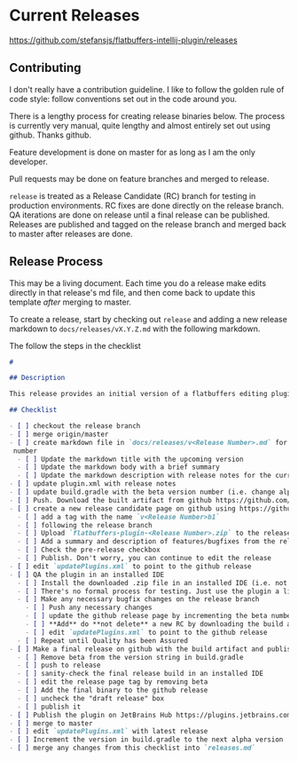 # Current Releases

https://github.com/stefansjs/flatbuffers-intellij-plugin/releases

## Contributing

I don't really have a contribution guideline. I like to follow the golden rule of code style: follow conventions set out
in the code around you.

There is a lengthy process for creating release binaries below. The process is currently very manual, quite lengthy and 
almost entirely set out using github. Thanks github.


Feature development is done on master for as long as I am the only developer.
 
Pull requests may be done on feature branches and merged to release.
 
`release` is treated as a Release Candidate (RC) branch for testing in production environments. RC fixes are done 
directly on the release branch. QA iterations are done on release until a final release can be published. Releases are 
published and tagged on the release branch and merged back to master after releases are done.

## Release Process

This may be a living document. Each time you do a release make edits directly in that release's md file, and then come
back to update this template _after_ merging to master.

To create a release, start by checking out `release` and adding a new release markdown to `docs/releases/vX.Y.Z.md` with
the following markdown.

The follow the steps in the checklist

```markdown
# 

## Description

This release provides an initial version of a flatbuffers editing plugin for IntelliJ

## Checklist

- [ ] checkout the release branch
- [ ] merge origin/master
- [ ] create markdown file in `docs/releases/v<Release Number>.md` for the potential new release with the new version
 number
  - [ ] Update the markdown title with the upcoming version
  - [ ] Update the markdown body with a brief summary
  - [ ] Update the markdown description with release notes for the current release
- [ ] update plugin.xml with release notes
- [ ] update build.gradle with the beta version number (i.e. change alpha to beta)
- [ ] Push. Download the built artifact from github https://github.com/stefansjs/flatbuffers-intellij-plugin/actions?query=workflow%3Abuild
- [ ] create a new release candidate page on github using https://github.com/stefansjs/flatbuffers-intellij-plugin/releases/new
  - [ ] add a tag with the name `v<Release Number>b1` 
  - [ ] following the release branch
  - [ ] Upload `flatbuffers-plugin-<Release Number>.zip` to the release page
  - [ ] Add a summary and description of features/bugfixes from the release .md file
  - [ ] Check the pre-release checkbox
  - [ ] Publish. Don't worry, you can continue to edit the release
- [ ] edit `updatePlugins.xml` to point to the github release
- [ ] QA the plugin in an installed IDE
  - [ ] Install the downloaded .zip file in an installed IDE (i.e. not the one downloaded by gradle)
  - [ ] There's no formal process for testing. Just use the plugin a little
  - [ ] Make any necessary bugfix changes on the release branch
    - [ ] Push any necessary changes
    - [ ] update the github release page by incrementing the beta number
    - [ ] **Add** do **not delete** a new RC by downloading the build artifact and uploading it to the release
    - [ ] edit `updatePlugins.xml` to point to the github release
  - [ ] Repeat until Quality has been Assured
- [ ] Make a final release on github with the build artifact and publish it
  - [ ] Remove beta from the version string in build.gradle
  - [ ] push to release
  - [ ] sanity-check the final release build in an installed IDE
  - [ ] edit the release page tag by removing beta
  - [ ] Add the final binary to the github release
  - [ ] uncheck the "draft release" box
  - [ ] publish it
- [ ] Publish the plugin on JetBrains Hub https://plugins.jetbrains.com/plugin/14326-flatbuffers-support
- [ ] merge to master
- [ ] edit `updatePlugins.xml` with latest release
- [ ] Increment the version in build.gradle to the next alpha version
- [ ] merge any changes from this checklist into `releases.md`
```
